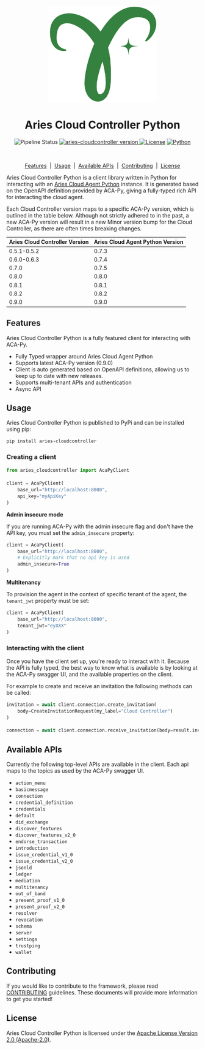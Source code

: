 <p align="center">
  <br />
  <img
    alt="Hyperledger Aries logo"
    src="https://raw.githubusercontent.com/didx-xyz/aries-cloudcontroller-python/main/assets/aries-logo.png"
    height="250px"
  />
</p>
<h1 align="center"><b>Aries Cloud Controller Python</b></h1>
<p align="center">
  <img
    alt="Pipeline Status"
    src="https://github.com/didx-xyz/aries-cloudcontroller-python/actions/workflows/python-publish.yml/badge.svg?branch=main"
  />
        <a href="https://pypi.org/project/aries-cloudcontroller/">
        <img alt="aries-cloudcontroller version" src="https://badge.fury.io/py/aries-cloudcontroller.svg"/>
      </a>
  <a
    href="https://raw.githubusercontent.com/didx-xyz/aries-cloudcontroller-python/main/LICENSE"
    ><img
      alt="License"
      src="https://img.shields.io/badge/License-Apache%202.0-blue.svg"
  /></a>
  <a href="https://www.python.org/"
    ><img
      alt="Python"
      src="https://img.shields.io/badge/%3C%2F%3E-Python-%230074c1.svg"
  /></a>
</p>
<br />

<p align="center">
  <a href="#features">Features</a> &nbsp;|&nbsp;
  <a href="#usage">Usage</a> &nbsp;|&nbsp;
  <a href="#available-apis">Available APIs</a> &nbsp;|&nbsp;
  <a href="#contributing">Contributing</a> &nbsp;|&nbsp;
  <a href="#license">License</a> 
</p>

Aries Cloud Controller Python is a client library written in Python for interacting with an [Aries Cloud Agent Python](https://github.com/hyperledger/aries-cloudagent-python) instance. It is generated based on the OpenAPI definition provided by ACA-Py, giving a fully-typed rich API for interacting the cloud agent.

Each Cloud Controller version maps to a specific ACA-Py version, which is outlined in the table below. Although not strictly adhered to in the past, a new ACA-Py version will result in a new Minor version bump for the Cloud Controller, as there are often times breaking changes.

| Aries Cloud Controller Version | Aries Cloud Agent Python Version |
| ------------------------------ | -------------------------------- |
| 0.5.1-0.5.2                    | 0.7.3                            |
| 0.6.0-0.6.3                    | 0.7.4                            |
| 0.7.0                          | 0.7.5                            |
| 0.8.0                          | 0.8.0                            |
| 0.8.1                          | 0.8.1                            |
| 0.8.2                          | 0.8.2                            |
| 0.9.0                          | 0.9.0                            |

## Features

Aries Cloud Controller Python is a fully featured client for interacting with ACA-Py.

- Fully Typed wrapper around Aries Cloud Agent Python
- Supports latest ACA-Py version (0.9.0)
- Client is auto generated based on OpenAPI definitions, allowing us to keep up to date with new releases.
- Supports multi-tenant APIs and authentication
- Async API

## Usage

Aries Cloud Controller Python is published to PyPi and can be installed using pip:

```sh
pip install aries-cloudcontroller
```

### Creating a client

```python
from aries_cloudcontroller import AcaPyClient

client = AcaPyClient(
    base_url="http://localhost:8000",
    api_key="myApiKey"
)
```

**Admin insecure mode**

If you are running ACA-Py with the admin insecure flag and don't have the API key, you must set the `admin_insecure` property:

```python
client = AcaPyClient(
    base_url="http://localhost:8000",
    # Explicitly mark that no api key is used
    admin_insecure=True
)
```

**Multitenancy**

To provision the agent in the context of specific tenant of the agent, the `tenant_jwt` property must be set:

```python
client = AcaPyClient(
    base_url="http://localhost:8000",
    tenant_jwt="eyXXX"
)
```

### Interacting with the client

Once you have the client set up, you're ready to interact with it. Because the API is fully typed, the best way to know what is available is by looking at the ACA-Py swagger UI, and the available properties on the client.

For example to create and receive an invitation the following methods can be called:

```python
invitation = await client.connection.create_invitation(
    body=CreateInvitationRequest(my_label="Cloud Controller")
)

connection = await client.connection.receive_invitation(body=result.invitation)
```

## Available APIs

Currently the following top-level APIs are available in the client. Each api maps to the topics as used by the ACA-Py swagger UI.

- `action_menu`
- `basicmessage`
- `connection`
- `credential_definition`
- `credentials`
- `default`
- `did_exchange`
- `discover_features`
- `discover_features_v2_0`
- `endorse_transaction`
- `introduction`
- `issue_credential_v1_0`
- `issue_credential_v2_0`
- `jsonld`
- `ledger`
- `mediation`
- `multitenancy`
- `out_of_band`
- `present_proof_v1_0`
- `present_proof_v2_0`
- `resolver`
- `revocation`
- `schema`
- `server`
- `settings`
- `trustping`
- `wallet`

## Contributing

If you would like to contribute to the framework, please read [CONTRIBUTING](/CONTRIBUTING.md) guidelines. These documents will provide more information to get you started!

## License

Aries Cloud Controller Python is licensed under the [Apache License Version 2.0 (Apache-2.0)](/LICENSE).

